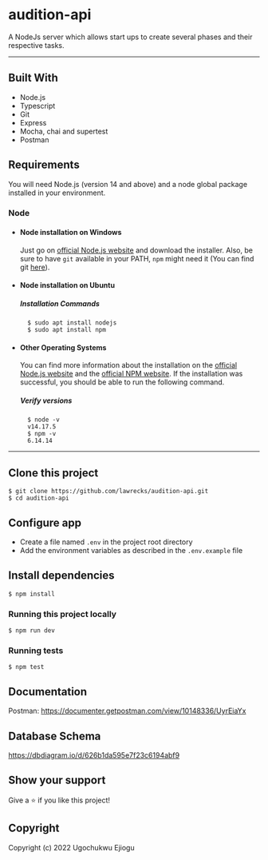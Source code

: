 # audition-api

A NodeJs server which allows start ups to create several phases and their respective tasks.

---

## Built With

- Node.js
- Typescript
- Git
- Express
- Mocha, chai and supertest
- Postman

## Requirements

You will need Node.js (version 14 and above) and a node global package installed in your environment.

### Node

- #### Node installation on Windows

    Just go on [official Node.js website](https://nodejs.org/) and download the installer.
    Also, be sure to have `git` available in your PATH, `npm` might need it (You can find git [here](https://git-scm.com/)).

- #### Node installation on Ubuntu

    ##### Installation Commands

        $ sudo apt install nodejs
        $ sudo apt install npm

- #### Other Operating Systems

    You can find more information about the installation on the [official Node.js website](https://nodejs.org/) and the [official NPM website](https://npmjs.org/).
    If the installation was successful, you should be able to run the following command.

    ##### Verify versions

        $ node -v
        v14.17.5
        $ npm -v
        6.14.14

---
## Clone this project

    $ git clone https://github.com/lawrecks/audition-api.git
    $ cd audition-api
    
## Configure app

- Create a file named `.env` in the project root directory
- Add the environment variables as described in the `.env.example` file

## Install dependencies
    $ npm install


### Running this project locally
    $ npm run dev

### Running tests

    $ npm test


## Documentation

Postman: https://documenter.getpostman.com/view/10148336/UyrEiaYx

## Database Schema

https://dbdiagram.io/d/626b1da595e7f23c6194abf9

## Show your support

Give a ⭐️ if you like this project!

## Copyright

Copyright (c) 2022 Ugochukwu Ejiogu
